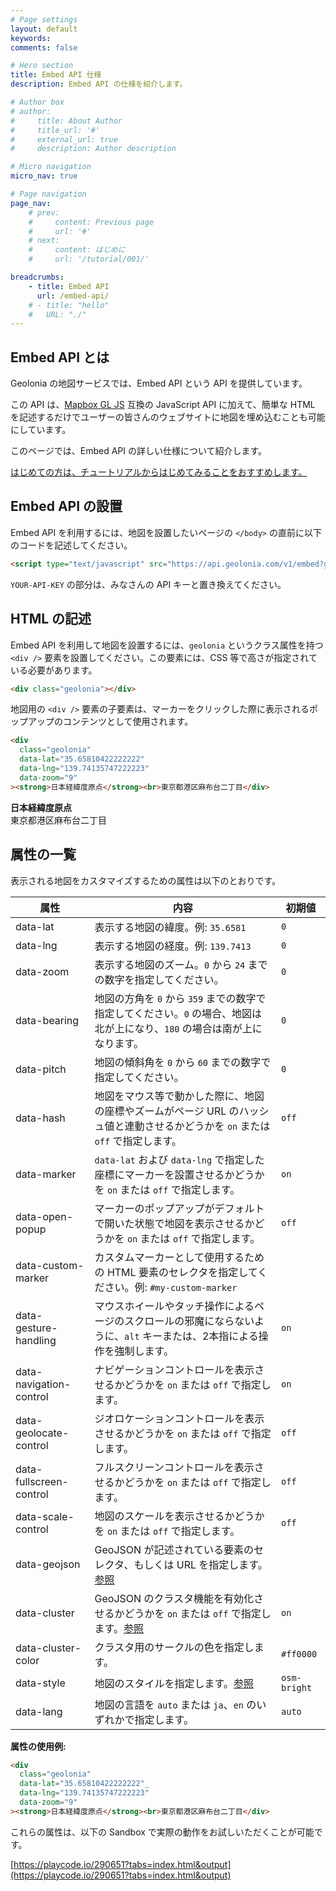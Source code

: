 ```yaml
---
# Page settings
layout: default
keywords:
comments: false

# Hero section
title: Embed API 仕様
description: Embed API の仕様を紹介します。

# Author box
# author:
#     title: About Author
#     title_url: '#'
#     external_url: true
#     description: Author description

# Micro navigation
micro_nav: true

# Page navigation
page_nav:
    # prev:
    #     content: Previous page
    #     url: '#'
    # next:
    #     content: はじめに
    #     url: '/tutorial/001/'

breadcrumbs:
    - title: Embed API
      url: /embed-api/
    # - title: "hello"
    #   URL: "./"
---
```


## Embed API とは

Geolonia の地図サービスでは、Embed API という API を提供しています。

この API は、[Mapbox GL JS](https://docs.mapbox.com/mapbox-gl-js/api/) 互換の JavaScript API に加えて、簡単な HTML を記述するだけでユーザーの皆さんのウェブサイトに地図を埋め込むことも可能にしています。

このページでは、Embed API の詳しい仕様について紹介します。

[はじめての方は、チュートリアルからはじめてみることをおすすめします。](/tutorial/)

## Embed API の設置

Embed API を利用するには、地図を設置したいページの `</body>` の直前に以下のコードを記述してください。

```html
<script type="text/javascript" src="https://api.geolonia.com/v1/embed?geolonia-api-key=YOUR-API-KEY"></script>
```

`YOUR-API-KEY` の部分は、みなさんの API キーと置き換えてください。

## HTML の記述

Embed API を利用して地図を設置するには、`geolonia` というクラス属性を持つ `<div />` 要素を設置してください。この要素には、CSS 等で高さが指定されている必要があります。

```html
<div class="geolonia"></div>
```

<div class="geolonia"></div>

地図用の `<div />` 要素の子要素は、マーカーをクリックした際に表示されるポップアップのコンテンツとして使用されます。

```html
<div
  class="geolonia"
  data-lat="35.65810422222222"
  data-lng="139.74135747222223"
  data-zoom="9"
><strong>日本経緯度原点</strong><br>東京都港区麻布台二丁目</div>
```

<div
  class="geolonia"
  data-lat="35.65810422222222"
  data-lng="139.74135747222223"
  data-zoom="9"
><strong>日本経緯度原点</strong><br>東京都港区麻布台二丁目</div>

## 属性の一覧

表示される地図をカスタマイズするための属性は以下のとおりです。

| 属性 | 内容 | 初期値 |
|---|---|---|
| data-lat | 表示する地図の緯度。例: `35.6581` | `0` |
| data-lng | 表示する地図の経度。例: `139.7413` | `0` |
| data-zoom | 表示する地図のズーム。`0` から `24` までの数字を指定してください。 | `0` |
| data-bearing | 地図の方角を `0` から `359` までの数字で指定してください。`0` の場合、地図は北が上になり、`180` の場合は南が上になります。 | `0` |
| data-pitch | 地図の傾斜角を `0` から `60` までの数字で指定してください。 | `0` |
| data-hash | 地図をマウス等で動かした際に、地図の座標やズームがページ URL のハッシュ値と連動させるかどうかを `on` または `off` で指定します。 | `off` |
| data-marker | `data-lat` および `data-lng` で指定した座標にマーカーを設置させるかどうかを `on` または `off` で指定します。 | `on` |
| data-open-popup | マーカーのポップアップがデフォルトで開いた状態で地図を表示させるかどうかを `on` または `off` で指定します。 | `off` |
| data-custom-marker | カスタムマーカーとして使用するための HTML 要素のセレクタを指定してください。例: `#my-custom-marker` |  |
| data-gesture-handling | マウスホイールやタッチ操作によるページのスクロールの邪魔にならないように、`alt` キーまたは、2本指による操作を強制します。 | `on` |
| data-navigation-control | ナビゲーションコントロールを表示させるかどうかを `on` または `off` で指定します。 | `on` |
| data-geolocate-control | ジオロケーションコントロールを表示させるかどうかを `on` または `off` で指定します。 | `off` |
| data-fullscreen-control | フルスクリーンコントロールを表示させるかどうかを `on` または `off` で指定します。 | `off` |
| data-scale-control | 地図のスケールを表示させるかどうかを `on` または `off` で指定します。 | `off` |
| data-geojson | GeoJSON が記述されている要素のセレクタ、もしくは URL を指定します。[参照](/tutorial/007/) |  |
| data-cluster | GeoJSON のクラスタ機能を有効化させるかどうかを `on` または `off` で指定します。[参照](/tutorial/007/) | `on` |
| data-cluster-color | クラスタ用のサークルの色を指定します。 | `#ff0000` |
| data-style | 地図のスタイルを指定します。[参照](/tutorial/005/) | `osm-bright` |
| data-lang | 地図の言語を `auto` または `ja`、`en` のいずれかで指定します。 | `auto` |

<strong>属性の使用例:</strong>

```html
<div
  class="geolonia"
  data-lat="35.65810422222222"_
  data-lng="139.74135747222223"
  data-zoom="9"
><strong>日本経緯度原点</strong><br>東京都港区麻布台二丁目</div>
```

これらの属性は、以下の Sandbox で実際の動作をお試しいただくことが可能です。

[https://playcode.io/290651?tabs=index.html&output](https://playcode.io/290651?tabs=index.html&output)
